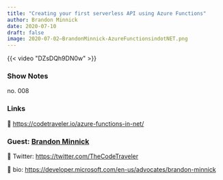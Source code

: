 ```yaml
---
title: "Creating your first serverless API using Azure Functions"
author: Brandon Minnick
date: 2020-07-10
draft: false
image: 2020-07-02–BrandonMinnick-AzureFunctionsindotNET.png
---
```


{{< video "DZsDQh9DN0w" >}}

### Show Notes

no. 008

### Links

🔗 https://codetraveler.io/azure-functions-in-net/

### Guest: [Brandon Minnick](https://twitter.com/TheCodeTraveler)

🔗 Twitter: https://twitter.com/TheCodeTraveler

🔗 bio: https://developer.microsoft.com/en-us/advocates/brandon-minnick